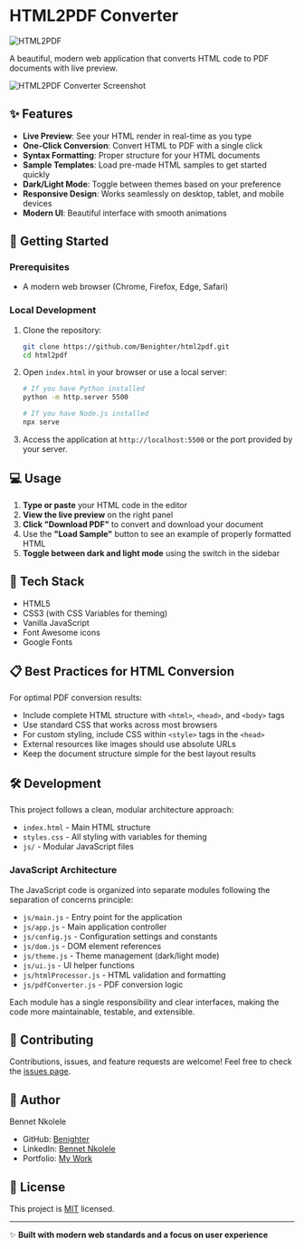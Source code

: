 # HTML2PDF Converter

![HTML2PDF](https://img.shields.io/badge/HTML2PDF-v1.0-blue)

A beautiful, modern web application that converts HTML code to PDF documents with live preview.

![HTML2PDF Converter Screenshot](https://via.placeholder.com/800x450/f8fafc/1e293b?text=HTML2PDF+Converter)

## ✨ Features

- **Live Preview**: See your HTML render in real-time as you type
- **One-Click Conversion**: Convert HTML to PDF with a single click
- **Syntax Formatting**: Proper structure for your HTML documents
- **Sample Templates**: Load pre-made HTML samples to get started quickly
- **Dark/Light Mode**: Toggle between themes based on your preference
- **Responsive Design**: Works seamlessly on desktop, tablet, and mobile devices
- **Modern UI**: Beautiful interface with smooth animations

## 🚀 Getting Started

### Prerequisites

- A modern web browser (Chrome, Firefox, Edge, Safari)

### Local Development

1. Clone the repository:
   ```bash
   git clone https://github.com/Benighter/html2pdf.git
   cd html2pdf
   ```

2. Open `index.html` in your browser or use a local server:
   ```bash
   # If you have Python installed
   python -m http.server 5500
   
   # If you have Node.js installed
   npx serve
   ```

3. Access the application at `http://localhost:5500` or the port provided by your server.

## 💻 Usage

1. **Type or paste** your HTML code in the editor
2. **View the live preview** on the right panel
3. **Click "Download PDF"** to convert and download your document
4. Use the **"Load Sample"** button to see an example of properly formatted HTML
5. **Toggle between dark and light mode** using the switch in the sidebar

## 🧰 Tech Stack

- HTML5
- CSS3 (with CSS Variables for theming)
- Vanilla JavaScript
- Font Awesome icons
- Google Fonts

## 📋 Best Practices for HTML Conversion

For optimal PDF conversion results:

- Include complete HTML structure with `<html>`, `<head>`, and `<body>` tags
- Use standard CSS that works across most browsers
- For custom styling, include CSS within `<style>` tags in the `<head>`
- External resources like images should use absolute URLs
- Keep the document structure simple for the best layout results

## 🛠️ Development

This project follows a clean, modular architecture approach:

- `index.html` - Main HTML structure
- `styles.css` - All styling with variables for theming
- `js/` - Modular JavaScript files

### JavaScript Architecture

The JavaScript code is organized into separate modules following the separation of concerns principle:

- `js/main.js` - Entry point for the application
- `js/app.js` - Main application controller
- `js/config.js` - Configuration settings and constants
- `js/dom.js` - DOM element references
- `js/theme.js` - Theme management (dark/light mode)
- `js/ui.js` - UI helper functions
- `js/htmlProcessor.js` - HTML validation and formatting
- `js/pdfConverter.js` - PDF conversion logic

Each module has a single responsibility and clear interfaces, making the code more maintainable, testable, and extensible.

## 🤝 Contributing

Contributions, issues, and feature requests are welcome! Feel free to check the [issues page](https://github.com/Benighter/html2pdf/issues).

## 👤 Author

Bennet Nkolele
- GitHub: [Benighter](https://github.com/Benighter)
- LinkedIn: [Bennet Nkolele](https://www.linkedin.com/in/bennet-nkolele-321285249/)
- Portfolio: [My Work](https://react-personal-portfolio-alpha.vercel.app/)

## 📄 License

This project is [MIT](LICENSE) licensed.

---

✨ **Built with modern web standards and a focus on user experience** 